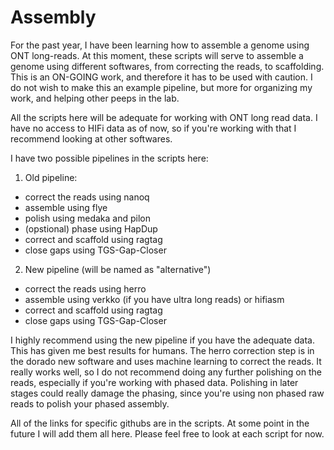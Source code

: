 # Assembly
For the past year, I have been learning how to assemble a genome using ONT long-reads. At this moment, these scripts will serve to assemble a genome using different softwares, from correcting the reads, to scaffolding. This is an ON-GOING work, and therefore it has to be used with caution. I do not wish to make this an example pipeline, but more for organizing my work, and helping other peeps in the lab.

All the scripts here will be adequate for working with ONT long read data. I have no access to HIFi data as of now, so if you're working with that I recommend looking at other softwares. 

I have two possible pipelines in the scripts here:
1) Old pipeline:
- correct the reads using nanoq
- assemble using flye
- polish using medaka and pilon
- (opstional) phase using HapDup
- correct and scaffold using ragtag
- close gaps using TGS-Gap-Closer

2) New pipeline (will be named as "alternative")
- correct the reads using herro
- assemble using verkko (if you have ultra long reads) or hifiasm
- correct and scaffold using ragtag
- close gaps using TGS-Gap-Closer

I highly recommend using the new pipeline if you have the adequate data. This has given me best results for humans. The herro correction step is in the dorado new software and uses machine learning to correct the reads. It really works well, so I do not recommend doing any further polishing on the reads, especially if you're working with phased data. Polishing in later stages could really damage the phasing, since you're using non phased raw reads to polish your phased assembly. 

All of the links for specific githubs are in the scripts. At some point in the future I will add them all here. Please feel free to look at each script for now.
